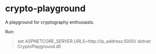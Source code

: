 # crypto-playground
A playground for cryptography enthusiasts. 

Run:
> set ASPNETCORE_SERVER.URLS=http://ip_address:5000/
> dotnet CryptoPlayground.dll
